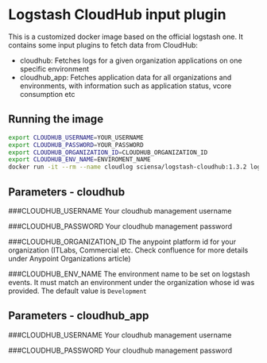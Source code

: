 # Logstash CloudHub input plugin
This is a customized docker image based on the official logstash one. It contains some input plugins to fetch data from CloudHub:
 - cloudhub: Fetches logs for a given organization applications on one specific environment
 - cloudhub_app: Fetches application data for all organizations and environments, with information such as application status, vcore consumption etc

## Running the image
```sh
export CLOUDHUB_USERNAME=YOUR_USERNAME
export CLOUDHUB_PASSWORD=YOUR_PASSWORD
export CLOUDHUB_ORGANIZATION_ID=CLOUDHUB_ORGANIZATION_ID
export CLOUDHUB_ENV_NAME=ENVIROMENT_NAME
docker run -it --rm --name cloudlog sciensa/logstash-cloudhub:1.3.2 logstash --debug -e YOUR_CONFIG_HERE
```

## Parameters - cloudhub

###CLOUDHUB_USERNAME
Your cloudhub management username

###CLOUDHUB_PASSWORD
Your cloudhub management password

###CLOUDHUB_ORGANIZATION_ID
The anypoint platform id for your organization (ITLabs, Commercial etc. Check confluence for more details under Anypoint Organizations article)

###CLOUDHUB_ENV_NAME
The environment name to be set on logstash events. It must match an environment under the organization whose id was provided. The default value is `Development`

## Parameters - cloudhub_app

###CLOUDHUB_USERNAME
Your cloudhub management username

###CLOUDHUB_PASSWORD
Your cloudhub management password

